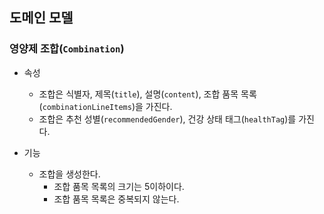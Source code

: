 ## 도메인 모델

### 영양제 조합(`Combination`)
- 속성
  - 조합은 식별자, 제목(`title`), 설명(`content`), 조합 품목 목록(`combinationLineItems`)을 가진다.
  - 조합은 추천 성별(`recommendedGender`), 건강 상태 태그(`healthTag`)를 가진다.

- 기능
  - 조합을 생성한다.
    - 조합 품목 목록의 크기는 5이하이다.
    - 조합 품목 목록은 중복되지 않는다.
